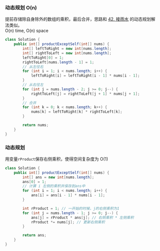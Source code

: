 ### 动态规划 O(n)
提前存储除自身除外的数组的乘积，最后合并，思路和 [42. 接雨水](https://leetcode-cn.com/problems/trapping-rain-water/) 的动态规划解法类似。  
O(n) time, O(n) space
```java
class Solution {
    public int[] productExceptSelf(int[] nums) {
        int[] leftToRight = new int[nums.length];
        int[] rightToLeft = new int[nums.length];
        leftToRight[0] = 1;
        rightToLeft[nums.length - 1] = 1;
        // 从左往右
        for (int i = 1; i < nums.length; i++) {
            leftToRight[i] = leftToRight[i - 1] * nums[i - 1];
        }
        // 从右往左
        for (int j = nums.length - 2; j >= 0; j--) {
            rightToLeft[j] = rightToLeft[j + 1] * nums[j + 1];
        }
        // 合并
        for (int k = 0; k < nums.length; k++) {
            nums[k] = leftToRight[k] * rightToLeft[k];
        }

        return nums;
    }
}
```

### 动态规划
用变量`rProduct`保存右侧乘积，使得空间复杂度为 O(1)
```java
class Solution {
    public int[] productExceptSelf(int[] nums) {
        int[] ans = new int[nums.length];
        ans[0] = 1;
        // 计算 i 左侧的乘积并保存到ans中
        for (int i = 1; i < nums.length; i++) {
            ans[i] = ans[i - 1] * nums[i - 1];
        }

        int rProduct = 1; // 一开始的时候，j的右侧乘积为1
        for (int j = nums.length - 1; j >= 0; j--) {
            ans[j] = rProduct * ans[j]; // 右侧乘积 * 左侧乘积
            rProduct *= nums[j]; // 更新右侧乘积
        }

        return ans;
    }
}
```
